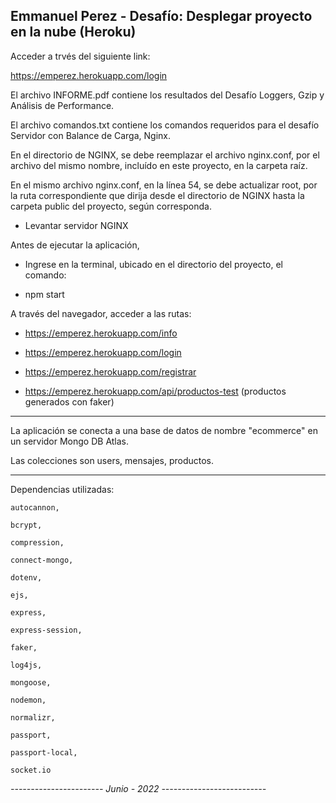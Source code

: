 Emmanuel Perez - Desafío: Desplegar proyecto en la nube (Heroku)
-------------------------------------------------------------

Acceder a trvés del siguiente link:

https://emperez.herokuapp.com/login

El archivo INFORME.pdf contiene los resultados del Desafío Loggers, Gzip y Análisis de Performance.

El archivo comandos.txt contiene los comandos requeridos para el desafío Servidor con Balance de Carga, Nginx.

En el directorio de NGINX, se debe reemplazar el archivo nginx.conf, por el archivo del mismo nombre, incluído en este proyecto, en la carpeta raíz.

En el mismo archivo nginx.conf, en la línea 54, se debe actualizar root, por la ruta correspondiente que dirija desde el directorio de NGINX hasta la carpeta public del proyecto, según corresponda.

- Levantar servidor NGINX

Antes de ejecutar la aplicación, 

* Ingrese en la terminal, ubicado en el directorio del proyecto, el comando:

- npm start

A través del navegador, acceder a las rutas:

- https://emperez.herokuapp.com/info

- https://emperez.herokuapp.com/login

- https://emperez.herokuapp.com/registrar

- https://emperez.herokuapp.com/api/productos-test (productos generados con faker)

------------------------------------------------------------------------


La aplicación se conecta a una base de datos de nombre "ecommerce" en un servidor Mongo DB Atlas.

Las colecciones son users, mensajes, productos.



--------------------------------------------------------------

Dependencias utilizadas: 

    autocannon,

    bcrypt,

    compression,

    connect-mongo,

    dotenv, 

    ejs,

    express,

    express-session,

    faker,

    log4js,

    mongoose,

    nodemon,

    normalizr,
    
    passport,

    passport-local,

    socket.io

*----------------------- Junio - 2022 --------------------------*